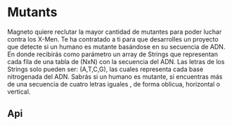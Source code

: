 # Mutants

Magneto quiere reclutar la mayor cantidad de mutantes para poder luchar contra los X-Men. Te ha contratado a ti para que desarrolles un proyecto que detecte si un
humano es mutante basándose en su secuencia de ADN. En donde recibirás como parámetro un array de Strings que representan cada fila de una tabla
de (NxN) con la secuencia del ADN. Las letras de los Strings solo pueden ser: (A,T,C,G), las cuales representa cada base nitrogenada del ADN. Sabrás si un humano es mutante, si encuentras más de una secuencia de cuatro letras
iguales , de forma oblicua, horizontal o vertical.


## Api

